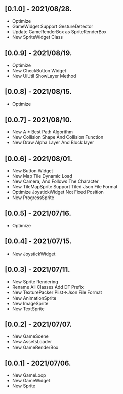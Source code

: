 ## [0.1.0] - 2021/08/28.  
* Optimize  
* GameWidget Support GestureDetector  
* Update GameRenderBox as  SpriteRenderBox  
* New SpriteWidget Class    

## [0.0.9] - 2021/08/19.  
* Optimize  
* New CheckButton Widget  
* New UiUtil ShowLayer Method    

## [0.0.8] - 2021/08/15.  
* Optimize  

## [0.0.7] - 2021/08/10.  
* New A * Best Path Algorithm  
* New Collision Shape And Collision Function  
* New Draw Alpha Layer And Block layer  

## [0.0.6] - 2021/08/01.  
* New Button Widget  
* New Map Tile Dynamic Load  
* New Camera, And Follows The Character  
* New TileMapSprite  Support Tiled Json File Format  
* Optimize JoystickWidget Not Fixed Position   
* New ProgressSprite   

## [0.0.5] - 2021/07/16.  
* Optimize  

## [0.0.4] - 2021/07/15.  
* New JoystickWidget  

## [0.0.3] - 2021/07/11.  
* New Sprite Rendering  
* Rename All Classes Add DF Prefix  
* New TexturePacker Plist->Json File Format  
* New AnimationSprite  
* New ImageSprite  
* New TextSprite  

## [0.0.2] - 2021/07/07.  
* New GameScene  
* New AssetsLoader  
* New GameRenderBox  

## [0.0.1] - 2021/07/06.  
* New GameLoop  
* New GameWidget  
* New Sprite  